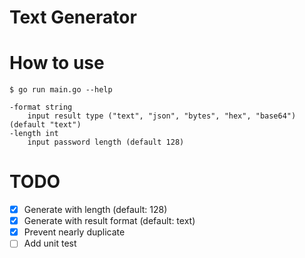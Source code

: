 Text Generator
===

# How to use

```shell
$ go run main.go --help

-format string
    input result type ("text", "json", "bytes", "hex", "base64") (default "text")
-length int
    input password length (default 128)
```

# TODO

- [x] Generate with length (default: 128)
- [x] Generate with result format (default: text)
- [x] Prevent nearly duplicate
- [ ] Add unit test
